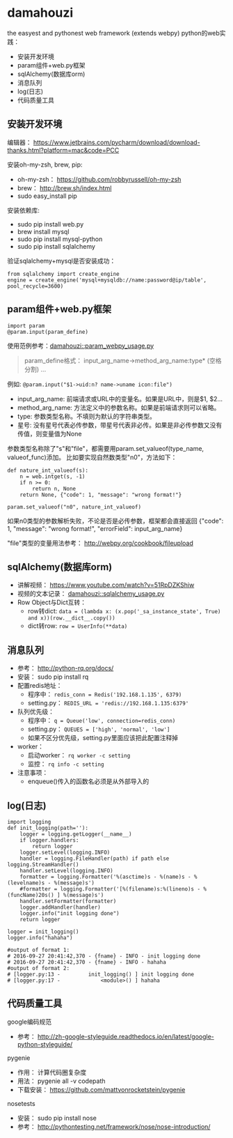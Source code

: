 # damahouzi
the easyest and pythonest web framework (extends webpy)
python的web实践：
* 安装开发环境
* param组件+web.py框架
* sqlAlchemy(数据库orm)
* 消息队列
* log(日志)
* 代码质量工具

## 安装开发环境
编辑器：
https://www.jetbrains.com/pycharm/download/download-thanks.html?platform=mac&code=PCC

安装oh-my-zsh, brew, pip:
* oh-my-zsh： https://github.com/robbyrussell/oh-my-zsh
* brew： http://brew.sh/index.html
* sudo easy_install pip

安装依赖库:
* sudo pip install web.py
* brew install mysql
* sudo pip install mysql-python
* sudo pip install sqlalchemy

验证sqlalchemy+mysql是否安装成功：
``` 
from sqlalchemy import create_engine
engine = create_engine('mysql+mysqldb://name:password@ip/table', pool_recycle=3600) 
```

## param组件+web.py框架
```
import param
@param.input(param_define)
```
使用范例参考：[damahouzi::param_webpy_usage.py](https://github.com/qorzj/damahouzi/blob/master/param_webpy_usage.py)

> param_define格式： input_arg_name->method_arg_name:type* (空格分割) ...

例如: ```@param.input("$1->uid:n? name->uname icon:file")```

* input_arg_name: 前端请求或URL中的变量名。如果是URL中，则是$1, $2...
* method_arg_name: 方法定义中的参数名称。如果是前端请求则可以省略。
* type: 参数类型名称。不填则为默认的字符串类型。
* 星号: 没有星号代表必传参数，带星号代表非必传。如果是非必传参数又没有传值，则变量值为None

参数类型名称除了"s"和"file"，都需要用param.set_valueof(type_name, valueof_func)添加。
比如要实现自然数类型"n0"，方法如下：
```
def nature_int_valueof(s):
    n = web.intget(s, -1)
    if n >= 0:
        return n, None
    return None, {"code": 1, "message": "wrong format!"}

param.set_valueof("n0", nature_int_valueof)
```
如果n0类型的参数解析失败，不论是否是必传参数，框架都会直接返回 {"code": 1, "message": "wrong format!", "errorField": input_arg_name}

"file"类型的变量用法参考： http://webpy.org/cookbook/fileupload

## sqlAlchemy(数据库orm)
* 讲解视频： https://www.youtube.com/watch?v=51RpDZKShiw
* 视频的文本记录： [damahouzi::sqlalchemy_usage.py](https://github.com/qorzj/damahouzi/blob/master/sqlalchemy_usage.py)
* Row Object与Dict互转：
    * row转dict: ```data = (lambda x: (x.pop('_sa_instance_state', True) and x))(row.__dict__.copy())```
    * dict转row: ```row = UserInfo(**data)```

## 消息队列
* 参考： http://python-rq.org/docs/
* 安装： sudo pip install rq
* 配置redis地址：
    * 程序中： ```redis_conn = Redis('192.168.1.135', 6379)```
    * setting.py： ```REDIS_URL = 'redis://192.168.1.135:6379'```
* 队列优先级：
    * 程序中： ```q = Queue('low', connection=redis_conn)```
    * setting.py： ```QUEUES = ['high', 'normal', 'low']```
    * 如果不区分优先级，setting.py里面应该把此配置注释掉
* worker：
    * 启动worker： ```rq worker -c setting```
    * 监控： ```rq info -c setting```
* 注意事项：
    * enqueue()传入的函数名必须是从外部导入的

## log(日志)
```
import logging
def init_logging(path=''):
    logger = logging.getLogger(__name__)
    if logger.handlers:
        return logger
    logger.setLevel(logging.INFO)
    handler = logging.FileHandler(path) if path else logging.StreamHandler()
    handler.setLevel(logging.INFO)
    formatter = logging.Formatter('%(asctime)s - %(name)s - %(levelname)s - %(message)s')
    #formatter = logging.Formatter('[%(filename)s:%(lineno)s - %(funcName)20s() ] %(message)s')
    handler.setFormatter(formatter)
    logger.addHandler(handler)
    logger.info("init logging done")
    return logger

logger = init_logging()
logger.info("hahaha")

#output of format 1:
# 2016-09-27 20:41:42,370 - {fname} - INFO - init logging done
# 2016-09-27 20:41:42,370 - {fname} - INFO - hahaha
#output of format 2:
# [logger.py:13 -         init_logging() ] init logging done
# [logger.py:17 -             <module>() ] hahaha
```

## 代码质量工具
google编码规范
* 参考： http://zh-google-styleguide.readthedocs.io/en/latest/google-python-styleguide/

pygenie
* 作用： 计算代码圈复杂度
* 用法： pygenie all -v codepath
* 下载安装： https://github.com/mattvonrocketstein/pygenie

nosetests
* 安装： sudo pip install nose
* 参考： http://pythontesting.net/framework/nose/nose-introduction/
